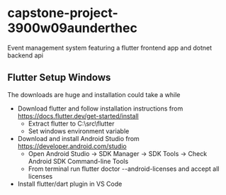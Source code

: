 # capstone-project-3900w09aunderthec
Event management system featuring a flutter frontend app and dotnet backend api

## Flutter Setup Windows
The downloads are huge and installation could take a while

- Download flutter and follow installation instructions from https://docs.flutter.dev/get-started/install
    - Extract flutter to C:\src\flutter
    - Set windows environment variable
- Download and install Android Studio from https://developer.android.com/studio
    - Open Android Studio -> SDK Manager -> SDK Tools -> Check Android SDK Command-line Tools
    - From terminal run flutter doctor --android-licenses and accept all licenses
- Install flutter/dart plugin in VS Code